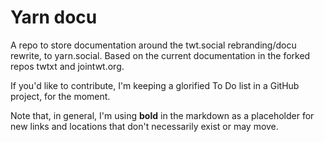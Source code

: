 # Yarn docu

A repo to store documentation around the twt.social rebranding/docu rewrite, to yarn.social. Based on the current documentation in the forked repos twtxt and jointwt.org.

If you'd like to contribute, I'm keeping a glorified To Do list in a GitHub project, for the moment.

Note that, in general, I'm using **bold** in the markdown as a placeholder for new links and locations that don't necessarily exist or may move.
